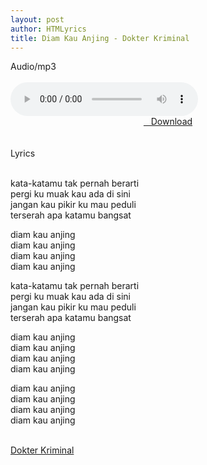 ```yaml
---
layout: post
author: HTMLyrics
title: Diam Kau Anjing - Dokter Kriminal
---
```


<div class="htl">Audio/mp3</div><br />

<audio class='js-player' style="--plyr-color-main: #212121;" controls>
<source src="https://drive.google.com/uc?authuser=0&id=1ucZyo0-Le-kxg1fvTIygMq8Uazm9gFHM&export=download" type="audio/mp3">
</audio><br />

<center>
<a href="/download/diamkauanjing-dokterkriminal" class="hbt"><i class="fa fa-chevron-down" aria-hidden="true"></i>&nbsp; &nbsp;Download</a>
</center><br />
<br />

<div class="htl">Lyrics</div><br />

kata-katamu tak pernah berarti<br />
pergi ku muak kau ada di sini<br />
jangan kau pikir ku mau peduli<br />
terserah apa katamu bangsat<br />

diam kau anjing<br />
diam kau anjing<br />
diam kau anjing<br />
diam kau anjing<br />

kata-katamu tak pernah berarti<br />
pergi ku muak kau ada di sini<br />
jangan kau pikir ku mau peduli<br />
terserah apa katamu bangsat<br />

diam kau anjing<br />
diam kau anjing<br />
diam kau anjing<br />
diam kau anjing<br />

diam kau anjing<br />
diam kau anjing<br />
diam kau anjing<br />
diam kau anjing<br />
<br />

<i class="fa fa-hashtag" aria-hidden="true"></i>
<a href="/artist/dokterkriminal">Dokter Kriminal</a>
